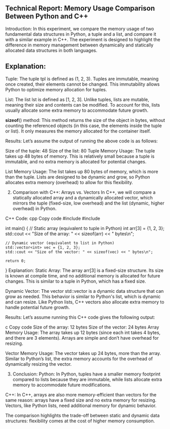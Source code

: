 ## Technical Report: Memory Usage Comparison Between Python and C++
Introduction:
In this experiment, we compare the memory usage of two fundamental data structures in Python, a tuple and a list, and compare it with a similar example in C++. The experiment is designed to highlight the difference in memory management between dynamically and statically allocated data structures in both languages.

## Explanation:
Tuple: The tuple tpl is defined as (1, 2, 3). Tuples are immutable, meaning once created, their elements cannot be changed. This immutability allows Python to optimize memory allocation for tuples.

List: The list lst is defined as [1, 2, 3]. Unlike tuples, lists are mutable, meaning their size and contents can be modified. To account for this, lists usually allocate some extra memory to accommodate future growth.

__sizeof__() method: This method returns the size of the object in bytes, without counting the referenced objects (in this case, the elements inside the tuple or list). It only measures the memory allocated for the container itself.

Results:
Let’s assume the output of running the above code is as follows:


Size of the tuple: 48
Size of the list: 80
Tuple Memory Usage: The tuple takes up 48 bytes of memory. This is relatively small because a tuple is immutable, and no extra memory is allocated for potential changes.

List Memory Usage: The list takes up 80 bytes of memory, which is more than the tuple. Lists are designed to be dynamic and grow, so Python allocates extra memory (overhead) to allow for this flexibility.

2. Comparison with C++: Arrays vs. Vectors
In C++, we will compare a statically allocated array and a dynamically allocated vector, which mirrors the tuple (fixed-size, low overhead) and the list (dynamic, higher overhead) in Python.

C++ Code:
cpp
Copy code
#include <iostream>
#include <vector>

int main() {
    // Static array (equivalent to tuple in Python)
    int arr[3] = {1, 2, 3};
    std::cout << "Size of the array: " << sizeof(arr) << " bytes\n";

    // Dynamic vector (equivalent to list in Python)
    std::vector<int> vec = {1, 2, 3};
    std::cout << "Size of the vector: " << sizeof(vec) << " bytes\n";
    
    return 0;
}
Explanation:
Static Array: The array arr[3] is a fixed-size structure. Its size is known at compile time, and no additional memory is allocated for future changes. This is similar to a tuple in Python, which has a fixed size.

Dynamic Vector: The vector std::vector<int> is a dynamic data structure that can grow as needed. This behavior is similar to Python's list, which is dynamic and can resize. Like Python lists, C++ vectors also allocate extra memory to handle potential future growth.

Results:
Let’s assume running this C++ code gives the following output:

c
Copy code
Size of the array: 12 bytes
Size of the vector: 24 bytes
Array Memory Usage: The array takes up 12 bytes (since each int takes 4 bytes, and there are 3 elements). Arrays are simple and don’t have overhead for resizing.

Vector Memory Usage: The vector takes up 24 bytes, more than the array. Similar to Python’s list, the extra memory accounts for the overhead of dynamically resizing the vector.

3. Conclusion:
Python: In Python, tuples have a smaller memory footprint compared to lists because they are immutable, while lists allocate extra memory to accommodate future modifications.

C++: In C++, arrays are also more memory-efficient than vectors for the same reason: arrays have a fixed size and no extra memory for resizing. Vectors, like Python lists, need additional memory for dynamic behavior.

The comparison highlights the trade-off between static and dynamic data structures: flexibility comes at the cost of higher memory consumption.
